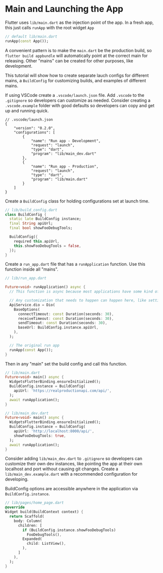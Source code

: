 # Main and Launching the App

Flutter uses `lib/main.dart` as the injection point of the app. In a fresh app, this just calls `runApp` with the root widget `App`

```dart
// default lib/main.dart
runApp(const App());
```

A convenient pattern is to make the `main.dart` be the production build, so `flutter build appbundle`
will automatically point at the correct main for releasing.
Other "mains" can be created for other purposes, like development.

This tutorial will show how to create separate lauch configs for different mains,
a `BuildConfig` for customizing builds, and examples of different mains.

If using VSCode create a `.vscode/launch.json` file.
Add `.vscode` to the `.gitignore` so developers can customize as needed. Consider creating a `.vscode.example` folder with good defaults so developers can copy and get up and running quick.

```
// .vscode/launch.json
{
    "version": "0.2.0",
    "configurations": [
        {
            "name": "Run app - Development",
            "request": "launch",
            "type": "dart",
            "program": "lib/main_dev.dart"
        },
        {
            "name": "Run app - Production",
            "request": "launch",
            "type": "dart",
            "program": "lib/main.dart"
        }
    ]
}
```

Create a `BuildConfig` class for holding configurations set at launch time.

```dart
// lib/build_config.dart
class BuildConfig {
  static late BuildConfig instance;
  final String apiUrl;
  final bool showFooDebugTools;

  BuildConfig({
    required this.apiUrl,
    this.showFooDebugTools = false,
  });
}
```

Create a `run_app.dart` file that has a `runApplication` function. Use this function inside all "mains".

```dart
// lib/run_app.dart

Future<void> runApplication() async {
  // This function is async because most applications have some kind of async setup, like initializing a local sqlite database, even if it's near instantanious.

  // Any customization that needs to happen can happen here, like setting up a network adapter. These documentations always use dio.
  ApiService.dio = Dio(
    BaseOptions(
      connectTimeout: const Duration(seconds: 30),
      receiveTimeout: const Duration(seconds: 30),
      sendTimeout: const Duration(seconds: 30),
      baseUrl: BuildConfig.instance.apiUrl,
    ),
  );

  // The original run app
  runApp(const App());
}
```

Then in any "main" set the build config and call this function.
```dart
// lib/main.dart
Future<void> main() async {
  WidgetsFlutterBinding.ensureInitialized();
  BuildConfig.instance = BuildConfig(
    apiUrl: 'https://realproductionapi.com/api/',
  );
  await runApplication();
}
```

```dart
// lib/main_dev.dart
Future<void> main() async {
  WidgetsFlutterBinding.ensureInitialized();
  BuildConfig.instance = BuildConfig(
    apiUrl: 'http://localhost:8000/api/',
    showFooDebugTools: true,
  );
  await runApplication();
}
```

Consider adding `lib/main_dev.dart` to `.gitignore` so developers can customize their own dev instances,
like pointing the app at their own localhost and port without causing git changes.
Create a `lib/main_dev.example.dart` with a recommended configuration for developing.

BuildConfig options are accessible anywhere in the application via `BuildConfig.instance`.

```dart
// lib/pages/home_page.dart
@override
Widget build(BuildContext context) {
  return Scaffold(
    body: Column(
      children: [
        if (BuildConfig.instance.showFooDebugTools)
          FooDebugTools(),
        Expanded(
          child: ListView(),
        ),
      ]
    ),
  );
}
```
